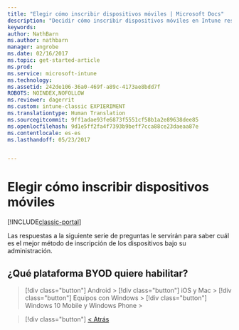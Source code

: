 ```yaml
---
title: "Elegir cómo inscribir dispositivos móviles | Microsoft Docs"
description: "Decidir cómo inscribir dispositivos móviles en Intune respondiendo a unas preguntas sencillas"
keywords: 
author: NathBarn
ms.author: nathbarn
manager: angrobe
ms.date: 02/16/2017
ms.topic: get-started-article
ms.prod: 
ms.service: microsoft-intune
ms.technology: 
ms.assetid: 242de106-36a0-469f-a89c-4173ae8bdd7f
ROBOTS: NOINDEX,NOFOLLOW
ms.reviewer: dagerrit
ms.custom: intune-classic EXPIERIMENT
ms.translationtype: Human Translation
ms.sourcegitcommit: 9ff1adae93fe6873f5551cf58b1a2e89638dee85
ms.openlocfilehash: 9d1e5ff2fa4f7393b9beff7cca88ce23daeaa87e
ms.contentlocale: es-es
ms.lasthandoff: 05/23/2017


---
```

# <a name="choose-how-to-enroll-mobile-devices"></a>Elegir cómo inscribir dispositivos móviles

[!INCLUDE[classic-portal](../includes/classic-portal.md)]

Las respuestas a la siguiente serie de preguntas le servirán para saber cuál es el mejor método de inscripción de los dispositivos bajo su administración.

## <a name="which-byod-platform-do-you-want-to-enable"></a>**¿Qué plataforma BYOD quiere habilitar?**

> [!div class="button"]
Android > [!div class="button"]
> iOS y Mac > [!div class="button"]
Equipos con Windows > [!div class="button"]
> Windows 10 Mobile y Windows Phone >


> [!div class="button"]
[< Atrás](choose-how-to-enroll-devices1.md)

